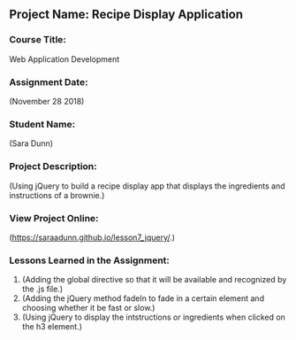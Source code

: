 ## Project Name:  Recipe Display Application

### Course Title:
Web Application Development

### Assignment Date:  
(November 28 2018)

### Student Name:  
(Sara Dunn)

### Project Description:
(Using jQuery to build a recipe display app that displays the ingredients and instructions of a brownie.)

### View Project Online:
(https://saraadunn.github.io/lesson7_jquery/.)

### Lessons Learned in the Assignment:
1. (Adding the global directive so that it will be available and recognized by the .js file.)
2. (Adding the jQuery method fadeIn to fade in a certain element and choosing whether it be fast or slow.)
3. (Using jQuery to display the intstructions or ingredients when clicked on the h3 element.)

